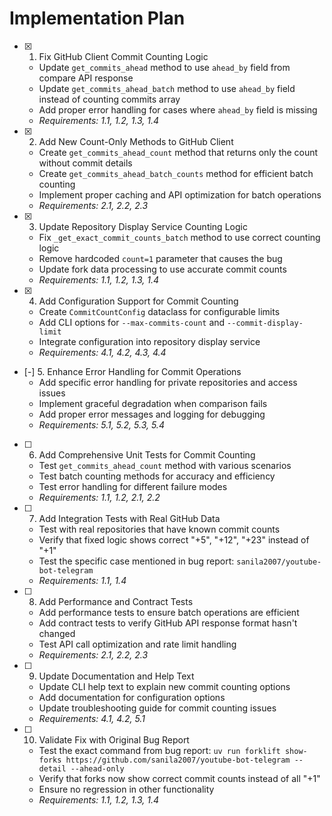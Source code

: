 # Implementation Plan

- [x] 1. Fix GitHub Client Commit Counting Logic
  - Update `get_commits_ahead` method to use `ahead_by` field from compare API response
  - Update `get_commits_ahead_batch` method to use `ahead_by` field instead of counting commits array
  - Add proper error handling for cases where `ahead_by` field is missing
  - _Requirements: 1.1, 1.2, 1.3, 1.4_

- [x] 2. Add New Count-Only Methods to GitHub Client
  - Create `get_commits_ahead_count` method that returns only the count without commit details
  - Create `get_commits_ahead_batch_counts` method for efficient batch counting
  - Implement proper caching and API optimization for batch operations
  - _Requirements: 2.1, 2.2, 2.3_

- [x] 3. Update Repository Display Service Counting Logic
  - Fix `_get_exact_commit_counts_batch` method to use correct counting logic
  - Remove hardcoded `count=1` parameter that causes the bug
  - Update fork data processing to use accurate commit counts
  - _Requirements: 1.1, 1.2, 1.3, 1.4_

- [x] 4. Add Configuration Support for Commit Counting
  - Create `CommitCountConfig` dataclass for configurable limits
  - Add CLI options for `--max-commits-count` and `--commit-display-limit`
  - Integrate configuration into repository display service
  - _Requirements: 4.1, 4.2, 4.3, 4.4_

- [-] 5. Enhance Error Handling for Commit Operations
  - Add specific error handling for private repositories and access issues
  - Implement graceful degradation when comparison fails
  - Add proper error messages and logging for debugging
  - _Requirements: 5.1, 5.2, 5.3, 5.4_

- [ ] 6. Add Comprehensive Unit Tests for Commit Counting
  - Test `get_commits_ahead_count` method with various scenarios
  - Test batch counting methods for accuracy and efficiency
  - Test error handling for different failure modes
  - _Requirements: 1.1, 1.2, 2.1, 2.2_

- [ ] 7. Add Integration Tests with Real GitHub Data
  - Test with real repositories that have known commit counts
  - Verify that fixed logic shows correct "+5", "+12", "+23" instead of "+1"
  - Test the specific case mentioned in bug report: `sanila2007/youtube-bot-telegram`
  - _Requirements: 1.1, 1.4_

- [ ] 8. Add Performance and Contract Tests
  - Add performance tests to ensure batch operations are efficient
  - Add contract tests to verify GitHub API response format hasn't changed
  - Test API call optimization and rate limit handling
  - _Requirements: 2.1, 2.2, 2.3_

- [ ] 9. Update Documentation and Help Text
  - Update CLI help text to explain new commit counting options
  - Add documentation for configuration options
  - Update troubleshooting guide for commit counting issues
  - _Requirements: 4.1, 4.2, 5.1_

- [ ] 10. Validate Fix with Original Bug Report
  - Test the exact command from bug report: `uv run forklift show-forks https://github.com/sanila2007/youtube-bot-telegram --detail --ahead-only`
  - Verify that forks now show correct commit counts instead of all "+1"
  - Ensure no regression in other functionality
  - _Requirements: 1.1, 1.2, 1.3, 1.4_
